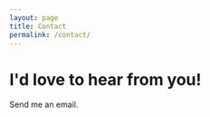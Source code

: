 ```yaml
---
layout: page
title: Contact
permalink: /contact/
---
```


# I'd love to hear from you!

Send me an email.

